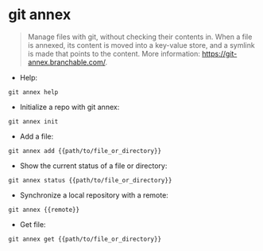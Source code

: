 # git annex

> Manage files with git, without checking their contents in.
> When a file is annexed, its content is moved into a key-value store, and a symlink is made that points to the content.
> More information: <https://git-annex.branchable.com/>.

- Help:

`git annex help`

- Initialize a repo with git annex:

`git annex init`

- Add a file:

`git annex add {{path/to/file_or_directory}}`

- Show the current status of a file or directory:

`git annex status {{path/to/file_or_directory}}`

- Synchronize a local repository with a remote:

`git annex {{remote}}`

- Get file:

`git annex get {{path/to/file_or_directory}}`
